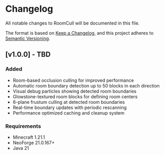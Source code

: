 # Changelog

All notable changes to RoomCull will be documented in this file.

The format is based on [Keep a Changelog](https://keepachangelog.com/en/1.0.0/),
and this project adheres to [Semantic Versioning](https://semver.org/spec/v2.0.0.html).

## [v1.0.0] - TBD

### Added
- Room-based occlusion culling for improved performance
- Automatic room boundary detection up to 50 blocks in each direction
- Visual debug particles showing detected room boundaries
- Glowstone-textured room blocks for defining room centers
- 6-plane frustum culling at detected room boundaries
- Real-time boundary updates with periodic rescanning
- Performance optimized caching and cleanup system

### Requirements
- Minecraft 1.21.1
- NeoForge 21.0.167+
- Java 21